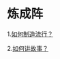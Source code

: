 # 炼成阵

1.[如何制造流行？](https://github.com/FullmetalAlchemist1994/TransmutationCircle/blob/main/%E5%A6%82%E4%BD%95%E5%88%B6%E9%80%A0%E6%B5%81%E8%A1%8C%EF%BC%9F.md)

2.[如何讲故事？](https://github.com/FullmetalAlchemist1994/TransmutationCircle/blob/main/%E5%A6%82%E4%BD%95%E8%AE%B2%E6%95%85%E4%BA%8B%EF%BC%9F.md)
